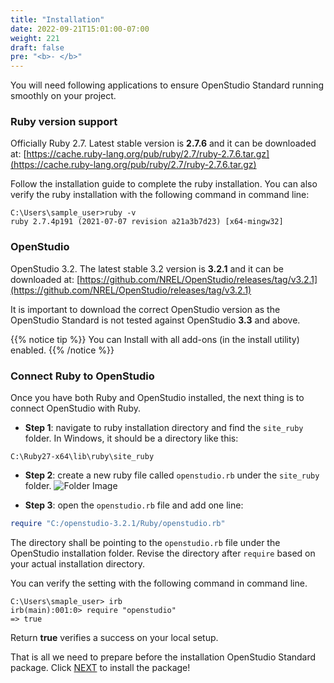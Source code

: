 ```yaml
---
title: "Installation"
date: 2022-09-21T15:01:00-07:00
weight: 221
draft: false
pre: "<b>- </b>"
---
```


You will need following applications to ensure OpenStudio Standard running smoothly on your project.

### Ruby version support

Officially Ruby 2.7. Latest stable version is **2.7.6** and it can be downloaded at: [https://cache.ruby-lang.org/pub/ruby/2.7/ruby-2.7.6.tar.gz](https://cache.ruby-lang.org/pub/ruby/2.7/ruby-2.7.6.tar.gz)

Follow the installation guide to complete the ruby installation. You can also verify the ruby installation with the following command in command line:

```
C:\Users\sample_user>ruby -v
ruby 2.7.4p191 (2021-07-07 revision a21a3b7d23) [x64-mingw32]
```

### OpenStudio

OpenStudio 3.2. The latest stable 3.2 version is **3.2.1** and it can be downloaded at: [https://github.com/NREL/OpenStudio/releases/tag/v3.2.1](https://github.com/NREL/OpenStudio/releases/tag/v3.2.1)

It is important to download the correct OpenStudio version as the OpenStudio Standard is not tested against OpenStudio **3.3** and above.

{{% notice tip %}}
You can Install with all add-ons (in the install utility) enabled.
{{% /notice %}}

### Connect Ruby to OpenStudio

Once you have both Ruby and OpenStudio installed, the next thing is to connect OpenStudio with Ruby.

- **Step 1**: navigate to ruby installation directory and find the `site_ruby` folder. In Windows, it should be a directory like this:

```
C:\Ruby27-x64\lib\ruby\site_ruby
```

- **Step 2**: create a new ruby file called `openstudio.rb` under the `site_ruby` folder.
  ![Folder Image](/BEM-for-PRM/get_start/os_engine/images/connect_ruby_os_folder.PNG?width=600px&align=left&classes=border,alignLeft)

- **Step 3**: open the `openstudio.rb` file and add one line:

```ruby
require "C:/openstudio-3.2.1/Ruby/openstudio.rb"
```

The directory shall be pointing to the `openstudio.rb` file under the OpenStudio installation folder. Revise the directory after `require` based on your actual installation directory.

You can verify the setting with the following command in command line.

```
C:\Users\smaple_user> irb
irb(main):001:0> require "openstudio"
=> true
```

Return **true** verifies a success on your local setup.

That is all we need to prepare before the installation OpenStudio Standard package. Click [NEXT](/BEM-for-PRM/overview/installation/installation) to install the package!
